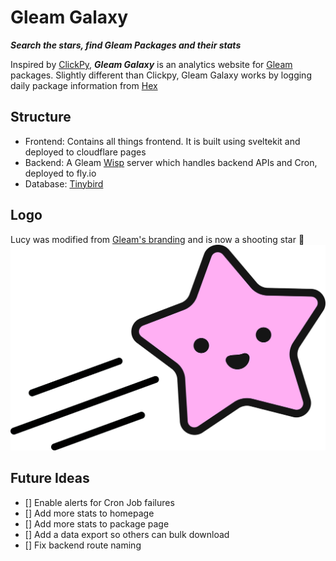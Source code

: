 # Gleam Galaxy
***Search the stars, find Gleam Packages and their stats***

Inspired by [ClickPy](https://clickpy.clickhouse.com/), ***Gleam Galaxy*** is an analytics website for
[Gleam](https://gleam.run/) packages. Slightly different than Clickpy, Gleam Galaxy works by logging
daily package information from [Hex](https://hex.pm/)

## Structure
- Frontend: Contains all things frontend. It is built using sveltekit and deployed to cloudflare pages
- Backend: A Gleam [Wisp](https://hexdocs.pm/wisp/) server which handles backend APIs and Cron, deployed to fly.io
- Database: [Tinybird](https://www.tinybird.co/)

## Logo

Lucy was modified from [Gleam's branding](https://gleam.run/branding/) and is now a shooting star 💫
![Lucy](frontend/static/lucy-galaxy.svg?width=300&height=200)

## Future Ideas
- [] Enable alerts for Cron Job failures
- [] Add more stats to homepage
- [] Add more stats to package page
- [] Add a data export so others can bulk download
- [] Fix backend route naming
